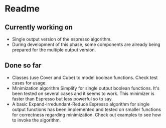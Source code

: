 # Readme

## Currently working on
* Single output version of the espresso algorithm.
* During development of this phase, some components are already being prepared for the multiple output version.

## Done so far
* Classes (use Cover and Cube) to model boolean functions. Check test cases for usage.
* Minimization algorithm Simplify for single output boolean functions. It's been tested on several cases and it seems to work. This minimizer is faster than Espresso but less powerful so to say.
* A basic Expand-Irredundant-Reduce Espresso algorithm for single output functions has been implemented and tested on smaller functions for correctness regarding minimization. Check out examples to see how to invoke the algorithm.
